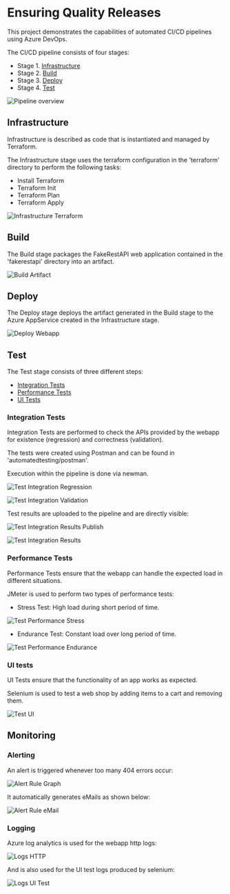 # Ensuring Quality Releases
This project demonstrates the capabilities of automated CI/CD pipelines using Azure DevOps.

The CI/CD pipeline consists of four stages:
* Stage 1. [Infrastructure](#infrastructure)
* Stage 2. [Build](#build)
* Stage 3. [Deploy](#deploy)
* Stage 4. [Test](#test)

![Pipeline overview](screenshots/S1-pipeline-overview.PNG "Pipeline Overview")

## Infrastructure

Infrastructure is described as code that is instantiated and managed by Terraform.

The Infrastructure stage uses the terraform configuration in the 'terraform' directory to perform the following tasks:

* Install Terraform
* Terraform Init
* Terraform Plan
* Terraform Apply

![Infrastructure Terraform](screenshots/S2-infrastructure-terraform.PNG "Infrastructure Terraform")

## Build

The Build stage packages the FakeRestAPI web application contained in the 'fakerestapi' directory into an artifact.

![Build Artifact](screenshots/S3-build-artifact.PNG "Build Artifact")

## Deploy

The Deploy stage deploys the artifact generated in the Build stage to the Azure AppService created in the Infrastructure stage.

![Deploy Webapp](screenshots/S4-deploy-webapp.PNG "Deploy Webapp")


## Test

The Test stage consists of three different steps:
* [Integration Tests](#integration-tests)
* [Performance Tests](#performance-tests)
* [UI Tests](#-ui-tests)

### Integration Tests

Integration Tests are performed to check the APIs provided by the webapp for existence (regression) and correctness (validation).

The tests were created using Postman and can be found in 'automatedtesting/postman'.

Execution within the pipeline is done via newman.

![Test Integration Regression](screenshots/S5-test-integration-regression.PNG "Test Integration Regression")

![Test Integration Validation](screenshots/S6-test-integration-validation.PNG "Test Integration Validation")

Test results are uploaded to the pipeline and are directly visible:

![Test Integration Results Publish](screenshots/S7-test-integration-results-publish.PNG "Test Integration Results Publish")

![Test Integration Results](screenshots/S8-test-integration-results.PNG "Test Integration Results")

### Performance Tests

Performance Tests ensure that the webapp can handle the expected load in different situations.

JMeter is used to perform two types of performance tests:

* Stress Test: High load during short period of time.

![Test Performance Stress](screenshots/S9-test-performance-stress.PNG "Test Performance Stress")

* Endurance Test: Constant load over long period of time.

![Test Performance Endurance](screenshots/S10-test-performance-endurance.PNG "Test Performance Endurance")

<!-- Test results are uploaded to the pipeline and are directly visible:  -->
<!-- ![Test Performance Result](screenshots/S10-test-performance-result "Test Performance Result") -->

### UI tests

UI Tests ensure that the functionality of an app works as expected.

Selenium is used to test a web shop by adding items to a cart and removing them.

![Test UI](screenshots/S11-test-ui.PNG "Test UI")


## Monitoring

### Alerting

An alert is triggered whenever too many 404 errors occur:

![Alert Rule Graph](screenshots/S12-alert-rule-graph.PNG "Alert Rule Graph")

It automatically generates eMails as shown below:

![Alert Rule eMail](screenshots/S13-alert-rule-email.PNG "Alert Rule eMail")

### Logging

Azure log analytics is used for the webapp http logs:

![Logs HTTP](screenshots/S14-logs-http.PNG "Logs HTTP")

And is also used for the UI test logs produced by selenium:

![Logs UI Test](screenshots/S15-logs-ui-test.PNG "Logs UI Test")